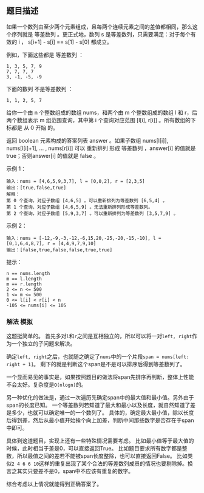 ## 题目描述
如果一个数列由至少两个元素组成，且每两个连续元素之间的差值都相同，那么这个序列就是 等差数列 。更正式地，数列 s 是等差数列，只需要满足：对于每个有效的 i ， s[i+1] - s[i] == s[1] - s[0] 都成立。

例如，下面这些都是 等差数列 ：
```
1, 3, 5, 7, 9
7, 7, 7, 7
3, -1, -5, -9
```
下面的数列 不是等差数列 ：
```
1, 1, 2, 5, 7
```

给你一个由 n 个整数组成的数组 nums，和两个由 m 个整数组成的数组 l 和 r，后两个数组表示 m 组范围查询，其中第 i 个查询对应范围 [l[i], r[i]] 。所有数组的下标都是 从 0 开始 的。

返回 boolean 元素构成的答案列表 answer 。如果子数组 nums[l[i]], nums[l[i]+1], ... , nums[r[i]] 可以 重新排列 形成 等差数列 ，answer[i] 的值就是 true；否则answer[i] 的值就是 false 。

示例 1：
```
输入：nums = [4,6,5,9,3,7], l = [0,0,2], r = [2,3,5]
输出：[true,false,true]
解释：
第 0 个查询，对应子数组 [4,6,5] 。可以重新排列为等差数列 [6,5,4] 。
第 1 个查询，对应子数组 [4,6,5,9] 。无法重新排列形成等差数列。
第 2 个查询，对应子数组 [5,9,3,7] 。可以重新排列为等差数列 [3,5,7,9] 。
```
示例 2：
```
输入：nums = [-12,-9,-3,-12,-6,15,20,-25,-20,-15,-10], l = [0,1,6,4,8,7], r = [4,4,9,7,9,10]
输出：[false,true,false,false,true,true]
```

提示：
```
n == nums.length
m == l.length
m == r.length
2 <= n <= 500
1 <= m <= 500
0 <= l[i] < r[i] < n
-105 <= nums[i] <= 105
```

### 解法 模拟
这题挺简单的。
首先多对`l`和`r`之间是互相独立的，所以可以将一对`left, right`作为一个独立的子问题来解决。

确定`left, right`之后，也就随之确定了`nums`中的一个片段`span = nums[left: right + 1]`。
剩下的就是判断这个span是不是可以排序后得到等差数列了。

一个显而易见的事实是，如果按照题目的做法将span先排序再判断，整体上性能不会太好。复杂度是`O(nlogn)`的。

另一种优化的做法是，通过一次遍历先确定span中的最大值和最小值。另外由于span的长度已知。
一个等差数列若知道了最大和最小以及长度，就自然知道了差是多少，也就可以确定唯一的一个数列了。
具体的，确定最大最小值，除以长度后得到差，然后从最小值开始挨个向上加差，判断中间那些数字是否存在于span中即可。

具体到这道题目，实现上还有一些特殊情况需要考虑。
比如最小值等于最大值的时候，此时相当于差是0，可以直接返回True。
比如题目要求所有数字都是整数，所以最值之间的差若不能被span长度整除，也可以直接返回False。
比如类似`2 4 6 6 10`这样的重复出现了某个合法的等差数列成员的情况也要剔除掉。换言之其实只要差不是0，span中不应该有重复的数字。

综合考虑以上情况就能得到正确答案了。